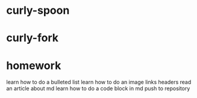 # curly-spoon
# curly-fork
# homework
learn how to do a bulleted list
learn how to do an image
links
headers
read an article about md
learn how to do a code block in md
push to repository
